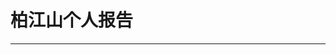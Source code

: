 #                                           **柏江山个人报告**

---------------------------------------------------------------------------------------------------------------------------------------------------------------------------------------------------------



